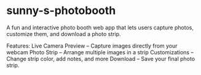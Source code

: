 # sunny-s-photobooth
A fun and interactive photo booth web app that lets users capture photos, customize them, and download a photo strip.

Features:
Live Camera Preview – Capture images directly from your webcam
Photo Strip – Arrange multiple images in a strip
Customizations – Change strip color, add notes, and more
Download – Save your final photo strip.
